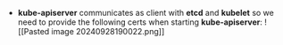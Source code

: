 - **kube-apiserver** communicates as client with **etcd** and **kubelet** so we need to provide the following certs when starting **kube-apiserver**:
![[Pasted image 20240928190022.png]]


